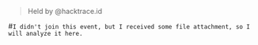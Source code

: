> Held by @hacktrace.id
>
> 
#`I didn't join this event, but I received some file attachment, so I will analyze it here.`

